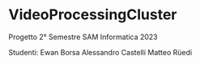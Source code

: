 # VideoProcessingCluster
Progetto 2° Semestre SAM Informatica 2023

Studenti:
Ewan Borsa
Alessandro Castelli
Matteo Rüedi
